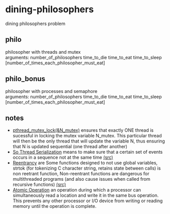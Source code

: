 # dining-philosophers
dining philosophers problem
## philo
philosopher with threads and mutex<br>
arguments: number_of_philosophers time_to_die time_to_eat
time_to_sleep [number_of_times_each_philosopher_must_eat]

## philo_bonus
philosopher with processes and semaphore<br>
arguments: number_of_philosophers time_to_die time_to_eat
time_to_sleep [number_of_times_each_philosopher_must_eat]

## notes
- <ins>pthread_mutex_lock(&N_mutex)</ins> ensures that exactly ONE thread is sucessful in locking the mutex variable N_mutex.
This particular thread will then be the only thread that will update the variable N, thus ensuring that N is updated sequential (one thread after another)
- <ins>So Thread Serialization</ins> means to make sure that a certain set of events occurs in a sequence not at the same time [(src)](https://stackoverflow.com/questions/14654230/what-does-it-mean-by-thread-serialization-in-c#:~:text=So%20Thread%20Serialization%20means%20to,occur%20at%20the%20same%20time.)
- <ins>Reentrancy</ins> are Some functions designed to not use global variables, strtok (for tokenizing C character string, retains state between
calls) is non reetrant function, Non-reentrant functions are dangerous for multithreaded programs (and also cause issues when called from recursive functions) [(src)](http://www.cs.jhu.edu/~phi/csf/slides/lecture-threads.pdf)
- <ins>Atomic Operation</ins> an operation during which a processor can simultaneously read a location and write it in the same bus operation. This prevents any other processor or I/O device from writing or reading memory until the operation is complete.

